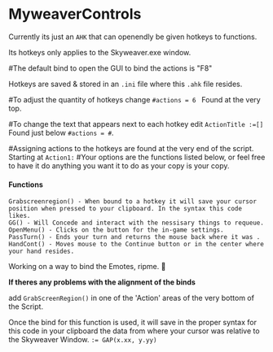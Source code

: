 # MyweaverControls
Currently its just an `AHK` that can openendly be given hotkeys to functions.

Its hotkeys only applies to the Skyweaver.exe window.

#The default bind to open the GUI to bind the actions is "F8"

Hotkeys are saved & stored in an `.ini` file where this `.ahk` file resides.

#To adjust the quantity of hotkeys change `#actions = 6 ` Found at the very top.

#To change the text that appears next to each hotkey edit `ActionTitle :=[]` Found just below `#actions = #`. 

#Assigning actions to the hotkeys are found at the very end of the script. Starting at `Action1:`
#Your options are the functions listed below, or feel free to have it do anything you want it to do as your copy is your copy.


#### Functions
```
Grabscreenregion() - When bound to a hotkey it will save your cursor position when pressed to your clipboard. In the syntax this code likes.
GG() - Will Concede and interact with the nessisary things to requeue.
OpenMenu() - Clicks on the button for the in-game settings.
PassTurn() - Ends your turn and returns the mouse back where it was .
HandCont() - Moves mouse to the Continue button or in the center where your hand resides.
```
Working on a way to bind the Emotes, ripme. 	:lying_face:






__If theres any problems with the alignment of the binds__

add `GrabScreenRegion()` in one of the 'Action' areas of the very bottom of the Script.

Once the bind for this function is used, it will save in the proper syntax for this code in your clipboard the data from where your cursor was relative to the Skyweaver Window. `:= GAP(x.xx, y.yy)`

